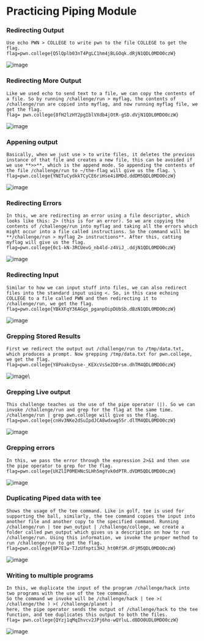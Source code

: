 # Practicing Piping Module 
### Redirecting Output 
```
Use echo PWN > COLLEGE to write pwn to the file COLLEGE to get the flag. 
flag=pwn.college{Q5lQplb03nT4PgLC1hm4jBLGOqk.dRjN1QDL0MDO0czW}
```
![image](https://github.com/user-attachments/assets/98c56dec-e739-41e2-8394-443a3838788f)

### Redirecting More Output
```
Like we used echo to send text to a file, we can copy the contents of a file. So by running /challenge/run > myflag, the contents of /challenge/run are copied into myflag, and now running myflag file, we get the flag. 
flag= pwn.college{8fH2lzHY2pgIblVXdb4jOtR-gSD.dVjN1QDL0MDO0czW}
```
![image](https://github.com/user-attachments/assets/8fcbfacc-7d36-4914-b46e-fff335652701)

### Appening output 
```
Basically, when we just use > to write files, it deletes the previous instance of that file and creates a new file, this can be avoided if we use **>>**, which is the append mode. So appending the contents of the file /challenge/run to ~/the-flag will give us the flag. \
flag=pwn.college{YNETuCydkkTCyCE6riHse4i8MDd.ddDM5QDL0MDO0czW}
```
![image](https://github.com/user-attachments/assets/81cda8f4-1078-4d88-b533-4595245903cb)

### Redirecting Errors 
```
In this, we are redirecting an error using a file descriptor, which looks like this: 2> (this is for an error). So we are copying the contents of /challenge/run into myflag and taking all the errors which might occur into a file called instructions. So the command will be **/challenge/run > myflag 2> instructions**. After this, catting myflag will give us the flag. 
flag=pwn.college{0c1-kN-3RCUevG_nb4ld-z4ViJ_.ddjN1QDL0MDO0czW}
```
![image](https://github.com/user-attachments/assets/e9627aa4-cb52-4ba9-866a-88f7e1152c03)

### Redirecting Input 
```
Similar to how we can input stuff into files, we can also redirect files into the standard input using <. So, in this case echoing COLLEGE to a file called PWN and then redirecting it to /challenge/run, we get the flag. 
flag=pwn.college{YBkXFqY36AGgs_pganpOipDUbSb.dBzN1QDL0MDO0czW}
```
![image](https://github.com/user-attachments/assets/d1bc399a-7cb5-491c-8001-9c7e002a33ad)

### Grepping Stored Results 
```
First we redirect the output out /challenge/run to /tmp/data.txt, which produces a prompt. Now grepping /tmp/data.txt for pwn.college, we get the flag. 
flag=pwn.college{Y8PoakcDyse-_KEXcVsSe2DDrsm.dhTM4QDL0MDO0czW}
```
![image](https://github.com/user-attachments/assets/bb68e253-cdd0-4175-8aff-67a08dc11bf7)\

### Grepping Live output 
```
This challenge teaches us the use of the pipe operator (|). So we can invoke /challenge/run and grep for the flag at the same time. /challenge/run | grep pwn.college will give us the flag. 
flag=pwn.college{cnHv3NKe2dSuIpdJCA8wdxwg55r.dlTM4QDL0MDO0czW}
```
![image](https://github.com/user-attachments/assets/519f54f5-b583-467f-928e-d41ad66ee597)

### Grepping errors 
```
In this, we pass the error through the expression 2>&1 and then use the pipe operator to grep for the flag. 
flag=pwn.college{UXZlIP0MEHNcSLHh5mgYvk0dPTR.dVDM5QDL0MDO0czW}
```
![image](https://github.com/user-attachments/assets/95310980-a36f-4e80-bfb1-82cf604a35c4)

### Duplicating Piped data with tee
```
Shows the usage of the tee command. Like in golf, tee is used for supporting the ball, similarly, the tee command copies the input into another file and another copy to the specified command. Running /challenge/run | tee pwn_output | /challenge/college, we create a folder called pwn_output which gives us a description on how to run /challenge/run. Using this information, we invoke the proper method to run /challenge/run to get the flag. 
flag=pwn.college{8P7E1w-TJzUfnpti3HJ_ht0RfSM.dFjM5QDL0MDO0czW}
```
![image](https://github.com/user-attachments/assets/aaf1dc84-8a16-4480-b032-3759aa552496)

### Writing to multiple programs 
```
In this, we duplicate the input of the program /challenge/hack into two programs with the use of the tee command. 
So the command we invoke will be /challenge/hack | tee >( /challenge/the ) >( /challenge/planet )
here, the pipe operator sends the output of /challenge/hack to the tee function, and tee duplicates this output to both the files. 
flag= pwn.college{QYzj1qMqIhvcv2JPj6ho-wQYluL.dBDO0UDL0MDO0czW}
```
![image](https://github.com/user-attachments/assets/af06e28b-f143-45d2-aa18-6ac1866cf155)

### 